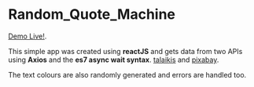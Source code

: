 # Random_Quote_Machine

[Demo Live!](https://randomquotemachine-95235.firebaseapp.com/).

This simple app was created using __reactJS__ and gets data from two APIs using __Axios__ and the __es7 async wait syntax__.
[talaikis](https://talaikis.com/api/quotes/) and 
 [pixabay](https://pixabay.com/api/?key=9392509-1ebd5d1cb57ec9a0bc4ec3aa0&q=nature&image_ty).

 The text colours are also randomly generated and errors are handled too.

 
